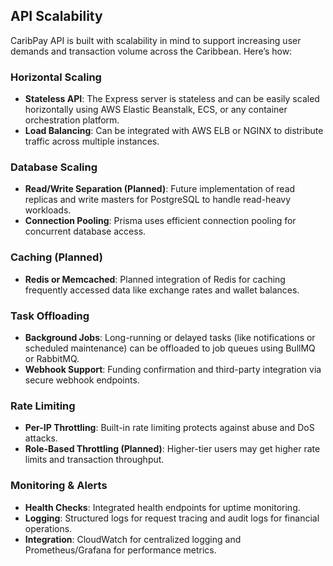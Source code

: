 ## API Scalability

CaribPay API is built with scalability in mind to support increasing user demands and transaction volume across the Caribbean. Here’s how:

### Horizontal Scaling

- **Stateless API**: The Express server is stateless and can be easily scaled horizontally using AWS Elastic Beanstalk, ECS, or any container orchestration platform.
- **Load Balancing**: Can be integrated with AWS ELB or NGINX to distribute traffic across multiple instances.

### Database Scaling

- **Read/Write Separation (Planned)**: Future implementation of read replicas and write masters for PostgreSQL to handle read-heavy workloads.
- **Connection Pooling**: Prisma uses efficient connection pooling for concurrent database access.

### Caching (Planned)

- **Redis or Memcached**: Planned integration of Redis for caching frequently accessed data like exchange rates and wallet balances.

### Task Offloading

- **Background Jobs**: Long-running or delayed tasks (like notifications or scheduled maintenance) can be offloaded to job queues using BullMQ or RabbitMQ.
- **Webhook Support**: Funding confirmation and third-party integration via secure webhook endpoints.

### Rate Limiting

- **Per-IP Throttling**: Built-in rate limiting protects against abuse and DoS attacks.
- **Role-Based Throttling (Planned)**: Higher-tier users may get higher rate limits and transaction throughput.

### Monitoring & Alerts

- **Health Checks**: Integrated health endpoints for uptime monitoring.
- **Logging**: Structured logs for request tracing and audit logs for financial operations.
- **Integration**: CloudWatch for centralized logging and Prometheus/Grafana for performance metrics.
